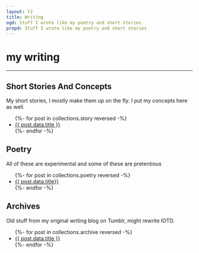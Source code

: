 ```yaml
---
layout: t2
title: Writing
ogd: Stuff I wrote like my poetry and short stories
propd: Stuff I wrote like my poetry and short stories
---
```


# my writing

---
## Short Stories And Concepts <i class="ph ph-notebook"></i>
My short stories, I mostly make them up on the fly. I put my concepts here as well.

<ul>
{%- for post in collections.story reversed -%}
  <li><a href="{{ post.url }}">{{ post.data.title }}</a></li>
{%- endfor -%}
</ul>

## Poetry <i class="ph ph-scroll"></i>
All of these are experimental and some of these are pretentious

<ul>
{%- for post in collections.poetry reversed -%}
  <li><a href="{{ post.url }}">{{ post.data.title}}</a></li>
{%- endfor -%}
</ul>

## Archives <i class="ph ph-archive"></i>
Old stuff from my original writing blog on Tumblr, might rewrite IOTD.

<ul>
{%- for post in collections.archive reversed -%}
  <li><a href="{{ post.url }}">{{ post.data.title }}</a></li>
{%- endfor -%}
</ul>
